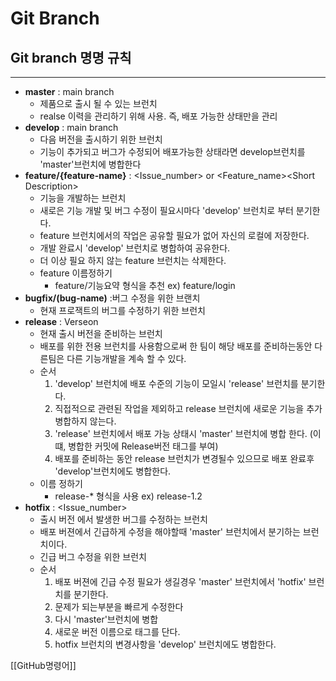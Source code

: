 # Git Branch
## Git branch 명명 규칙
---
* **master** : main branch
  * 제품으로 출시 될 수 있는 브런치
  * realse 이력을 관리하기 위해 사용. 즉, 배포 가능한 상태만을 관리
* **develop** : main branch
  * 다음 버전을 출시하기 위한 브런치
  * 기능이 추가되고 버그가 수정되어 배포가능한 상태라면 develop브런치를 'master'브런치에 병합한다
* **feature/{feature-name}** : <Issue_number> or <Feature_name>\<Short Description>
  * 기능을 개발하는 브런치
  * 새로은 기능 개발 및 버그 수정이 필요시마다 'develop' 브런치로 부터 분기한다.
  * feature 브런치에서의 작업은 공유할 필요가 없어 자신의 로컬에 저장한다.
  * 개발 완료시 'develop' 브런치로 병합하여 공유한다.
  * 더 이상 필요 하지 않는 feature 브런치는 삭제한다.
  * feature 이름정하기
    * feature/기능요약 형식을 추천 ex) feature/login
* **bugfix/(bug-name)** :버그 수정을 위한 브랜치
  * 현재 프로잭트의 버그를 수정하기 위한 브런치
* **release** : Verseon
  * 현재 출시 버전을 준비하는 브런치
  * 배포를 위한 전용 브런치를 사용함으로써 한 팀이 해당 배포를 준비하는동안 다른팀은 다른 기능개발을 계속 할 수 있다.
  * 순서
    1. 'develop' 브런치에 배포 수준의 기능이 모일시 'release' 브런치를 분기한다.
    2. 직접적으로 관련된 작업을 제외하고 release 브런치에 새로운 기능을 추가 병합하지 않는다.
    3. 'release' 브런치에서 배포 가능 상태시 'master' 브런치에 병합 한다. (이떄, 병합한 커밋에 Release버전 태그를 부여)
    4. 배포를 준비하는 동안 release 브런치가 변경될수 있으므로 배포 완료후 'develop'브런치에도 병합한다.
   * 이름 정하기
     * release-* 형식을 사용 ex) release-1.2
* **hotfix** :  <Issue_number>
  * 출시 버전 에서 발생한 버그를 수정하는 브런치
  * 배포 버젼에서 긴급하게 수정을 해야할때 'master' 브런치에서 분기하는 브런치이다.
  * 긴급 버그 수정을 위한 브런치 
  * 순서
    1. 배포 버젼에 긴급 수정 필요가 생길경우 'master' 브런치에서 'hotfix' 브런치를 분기한다.
    2. 문제가 되는부분을 빠르게 수정한다
    3. 다시 'master'브런치에 병합
    4. 새로운 버전 이름으로 태그를 단다.
    5. hotfix 브런치의 변경사항을 'develop' 브런치에도 병합한다.    

[[GitHub명령어]]